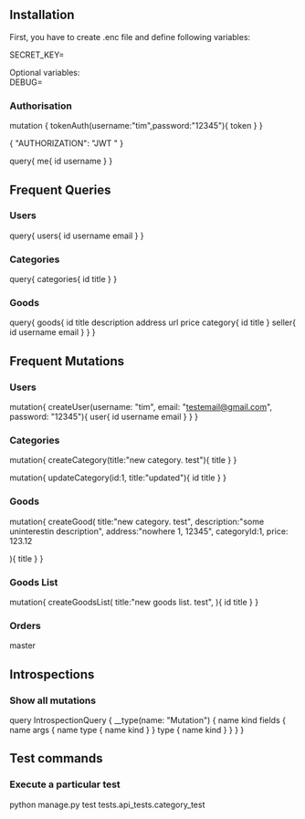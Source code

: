## Installation

First, you have to create .enc file and define following variables:

SECRET_KEY=

Optional variables:
<br>DEBUG=

### Authorisation

mutation { tokenAuth(username:"tim",password:"12345"){ token } }

{
  "AUTHORIZATION": "JWT <token>"
}

query{
  me{
    id
    username
  }
}


## Frequent Queries

### Users
query{
users{
      id
    	username
  		email
    }
  }

### Categories
query{
categories{
      id
    	title
  }
}

### Goods

query{
goods{
      id
    	title
  description
  address
  url
  price
  category{
    id
    title
  }
  seller{
    id
    username
    email
  }
  }
}

## Frequent Mutations

### Users
mutation{
  createUser(username: "tim", email: "testemail@gmail.com", password: "12345"){
    user{
      id
    	username
  		email
    }
  }
}

### Categories
mutation{
  createCategory(title:"new category. test"){
		title
  }
}

mutation{
  updateCategory(id:1, title:"updated"){
    id
    title
  }
}

### Goods
mutation{
  createGood(
    title:"new category. test",
    description:"some uninterestin description",
    address:"nowhere 1, 12345",
    categoryId:1,
    price: 123.12
    
  ){
		title
  }
}

### Goods List

mutation{
  createGoodsList(
    title:"new goods list. test",
  ){
    id
		title
  }
}

### Orders
master




## Introspections
### Show all mutations

query IntrospectionQuery {
  __type(name: "Mutation") {
    name
    kind
    fields {
      name
      args {
        name
        type {
          name
          kind
        }
      }
      type {
        name
        kind
      }
    }
  }
}

## Test commands
### Execute a particular test
python manage.py test tests.api_tests.category_test
